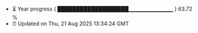 - ⏳ Year progress { ███████████████████▁▁▁▁▁▁▁▁▁▁▁ } 63.72 %
- ⏰ Updated on Thu, 21 Aug 2025 13:34:24 GMT

